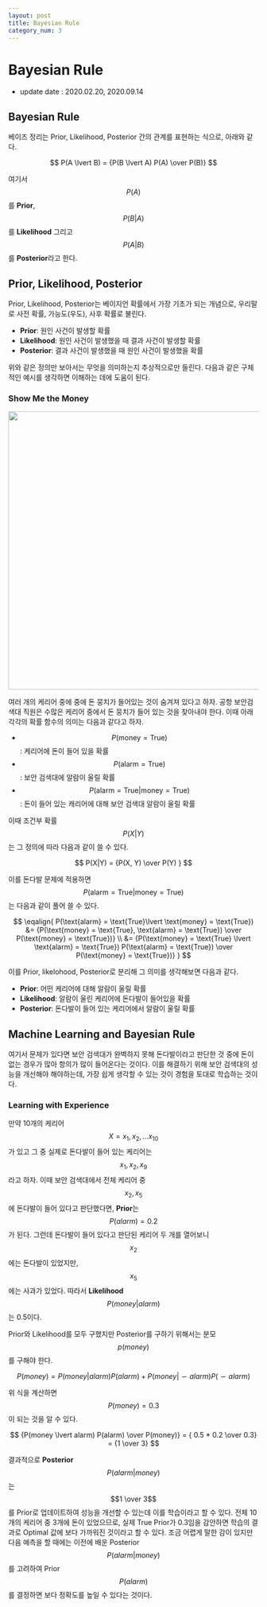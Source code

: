 ```yaml
---
layout: post
title: Bayesian Rule
category_num: 3
---
```


# Bayesian Rule

- update date : 2020.02.20, 2020.09.14

## Bayesian Rule

베이즈 정리는 Prior, Likelihood, Posterior 간의 관계를 표현하는 식으로, 아래와 같다.

$$
P(A \lvert B) = {P(B \lvert A) P(A) \over P(B)}
$$

여기서 $$P(A)$$를 **Prior**, $$P(B \lvert A)$$를 **Likelihood** 그리고 $$P(A \lvert B)$$를 **Posterior**라고 한다.

## Prior, Likelihood, Posterior

Prior, Likelihood, Posterior는 베이지언 확률에서 가장 기초가 되는 개념으로, 우리말로 사전 확률, 가능도(우도), 사후 확률로 불린다.

- **Prior**: 원인 사건이 발생할 확률
- **Likelihood**: 원인 사건이 발생했을 때 결과 사건이 발생할 확률
- **Posterior**: 결과 사건이 발생했을 때 원인 사건이 발생했을 확률

위와 같은 정의만 보아서는 무엇을 의미하는지 추상적으로만 들린다. 다음과 같은 구체적인 예시를 생각하면 이해하는 데에 도움이 된다.

### Show Me the Money

<img src="{{site.image_url}}/study/bayesian_money_in_the_box.jpg" style="width:40em; display: block; margin: 2px auto;">

여러 개의 케리어 중에 중에 돈 뭉치가 들어있는 것이 숨겨져 있다고 하자. 공항 보안검색대 직원은 수많은 케리어 중에서 돈 뭉치가 들어 있는 것을 찾아내야 한다. 이때 아래 각각의 확률 함수의 의미는 다음과 같다고 하자.

- $$P(\text{money} = \text{True})$$: 케리어에 돈이 들어 있을 확률
- $$P(\text{alarm} = \text{True})$$: 보안 검색대에 알람이 울릴 확률
- $$P(\text{alarm} = \text{True} \lvert \text{money} = \text{True})$$: 돈이 들어 있는 캐리어에 대해 보안 검색대 알람이 울릴 확률

이때 조건부 확률 $$P(X \lvert Y)$$는 그 정의에 따라 다음과 같이 쓸 수 있다.

$$
P(X|Y) = {P(X, Y) \over P(Y) }
$$

이를 돈다발 문제에 적용하면 $$P(\text{alarm} = \text{True} \lvert \text{money} = \text{True})$$는 다음과 같이 풀어 쓸 수 있다.

$$
\eqalign{
P(\text{alarm} = \text{True}\lvert \text{money} = \text{True})
&= {P(\text{money} = \text{True}, \text{alarm} = \text{True}) \over P(\text{money} = \text{True})} \\
&= {P(\text{money} = \text{True} \lvert \text{alarm} = \text{True}) P(\text{alarm} = \text{True}) \over P(\text{money} = \text{True})}
}
$$

이를 Prior, likelohood, Posterior로 분리해 그 의미를 생각해보면 다음과 같다.

- **Prior**: 어떤 케리어에 대해 알람이 울릴 확률
- **Likelihood**: 알람이 울린 케리어에 돈다발이 들어있을 확률
- **Posterior**: 돈다발이 들어 있는 케리어에서 알람이 울릴 확률

## Machine Learning and Bayesian Rule

여기서 문제가 있다면 보안 검색대가 완벽하지 못해 돈다발이라고 판단한 것 중에 돈이 없는 경우가 많아 항의가 많이 들어온다는 것이다. 이를 해결하기 위해 보안 검색대의 성능을 개선해야 해야하는데, 가장 쉽게 생각할 수 있는 것이 경험을 토대로 학습하는 것이다.

### Learning with Experience

만약 10개의 케리어 $$X = {x_1, x_2, ... x_{10}}$$가 있고 그 중 실제로 돈다발이 들어 있는 케리어는 $$x_1, x_2, x_9$$라고 하자. 이때 보안 검색대에서 전체 케리어 중 $$x_2, x_5$$에 돈다발이 들어 있다고 판단했다면, **Prior**는 $$P(alarm) = 0.2$$가 된다. 그런데 돈다발이 들어 있다고 판단된 케리어 두 개를 열어보니 $$x_2$$에는 돈다발이 있었지만, $$x_5$$에는 사과가 있었다. 따라서 **Likelihood** $$P(money \lvert alarm)$$는 0.5이다.

Prior와 Likelihood를 모두 구했지만 Posterior를 구하기 위해서는 분모 $$p(money)$$를 구해야 한다.

$$
P(money) = P(money \lvert alarm) P(alarm) + P(money \lvert \backsim alarm) P(\backsim alarm)
$$

위 식을 계산하면 $$P(money) = 0.3$$이 되는 것을 알 수 있다.

$$
{P(money \lvert alarm) P(alarm) \over P(money)} = { 0.5 * 0.2 \over 0.3} = {1 \over 3}
$$

결과적으로 **Posterior** $$P(alarm \lvert money)$$는 $$1 \over 3$$를 Prior로 업데이트하여 성능을 개선할 수 있는데 이를 학습이라고 할 수 있다. 전체 10개의 케리어 중 3개에 돈이 있었으므로, 실제 True Prior가 0.3임을 감안하면 학습의 결과로 Optimal 값에 보다 가까워진 것이라고 할 수 있다. 조금 어렵게 말한 감이 있지만 다음 예측을 할 때에는 이전에 배운 Posterior $$P(alarm \lvert money)$$를 고려하여 Prior $$P(alarm)$$를 결정하면 보다 정확도를 높일 수 있다는 것이다.
